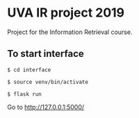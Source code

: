 # UVA IR project 2019

Project for the Information Retrieval course. 

## To start interface

`$ cd interface`

`$ source venv/bin/activate`

`$ flask run`

Go to http://127.0.0.1:5000/
